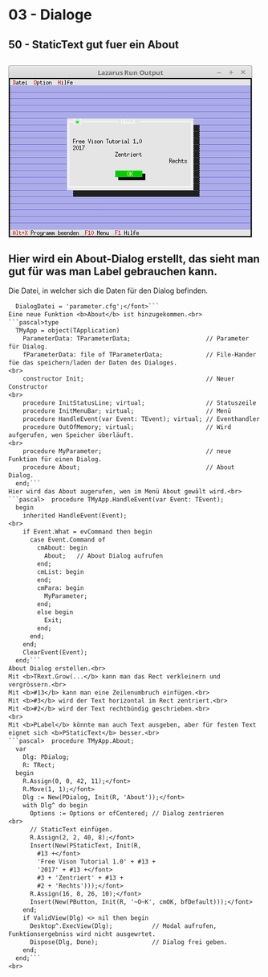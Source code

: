 # 03 - Dialoge
## 50 - StaticText gut fuer ein About
<img src="image.png" alt="Selfhtml"><br><br>
Hier wird ein About-Dialog erstellt, das sieht man gut für was man Label gebrauchen kann.<br>
---
Die Datei, in welcher sich die Daten für den Dialog befinden.<br>
```pascal>const
  DialogDatei = 'parameter.cfg';</font>```
Eine neue Funktion <b>About</b> ist hinzugekommen.<br>
```pascal>type
  TMyApp = object(TApplication)
    ParameterData: TParameterData;                     // Parameter für Dialog.
    fParameterData: file of TParameterData;            // File-Hander füe das speichern/laden der Daten des Dialoges.
<br>
    constructor Init;                                  // Neuer Constructor
<br>
    procedure InitStatusLine; virtual;                 // Statuszeile
    procedure InitMenuBar; virtual;                    // Menü
    procedure HandleEvent(var Event: TEvent); virtual; // Eventhandler
    procedure OutOfMemory; virtual;                    // Wird aufgerufen, wen Speicher überläuft.
<br>
    procedure MyParameter;                             // neue Funktion für einen Dialog.
    procedure About;                                   // About Dialog.
  end;```
Hier wird das About augerufen, wen im Menü About gewält wird.<br>
```pascal>  procedure TMyApp.HandleEvent(var Event: TEvent);
  begin
    inherited HandleEvent(Event);
<br>
    if Event.What = evCommand then begin
      case Event.Command of
        cmAbout: begin
          About;   // About Dialog aufrufen
        end;
        cmList: begin
        end;
        cmPara: begin
          MyParameter;
        end;
        else begin
          Exit;
        end;
      end;
    end;
    ClearEvent(Event);
  end;```
About Dialog erstellen.<br>
Mit <b>TRext.Grow(...</b> kann man das Rect verkleinern und vergrössern.<br>
Mit <b>#13</b> kann man eine Zeilenumbruch einfügen.<br>
Mit <b>#3</b> wird der Text horizontal im Rect zentriert.<br>
Mit <b>#2</b> wird der Text rechtbündig geschrieben.<br>
<br>
Mit <b>PLabel</b> könnte man auch Text ausgeben, aber für festen Text eignet sich <b>PStaticText</b> besser.<br>
```pascal>  procedure TMyApp.About;
  var
    Dlg: PDialog;
    R: TRect;
  begin
    R.Assign(0, 0, 42, 11);</font>
    R.Move(1, 1);</font>
    Dlg := New(PDialog, Init(R, 'About'));</font>
    with Dlg^ do begin
      Options := Options or ofCentered; // Dialog zentrieren
<br>
      // StaticText einfügen.
      R.Assign(2, 2, 40, 8);</font>
      Insert(New(PStaticText, Init(R,
        #13 +</font>
        'Free Vison Tutorial 1.0' + #13 +
        '2017' + #13 +</font>
        #3 + 'Zentriert' + #13 +
        #2 + 'Rechts')));</font>
      R.Assign(16, 8, 26, 10);</font>
      Insert(New(PButton, Init(R, '~O~K', cmOK, bfDefault)));</font>
    end;
    if ValidView(Dlg) <> nil then begin
      Desktop^.ExecView(Dlg);           // Modal aufrufen, Funktionsergebniss wird nicht ausgewrtet.
      Dispose(Dlg, Done);               // Dialog frei geben.
    end;
  end;```
<br>
